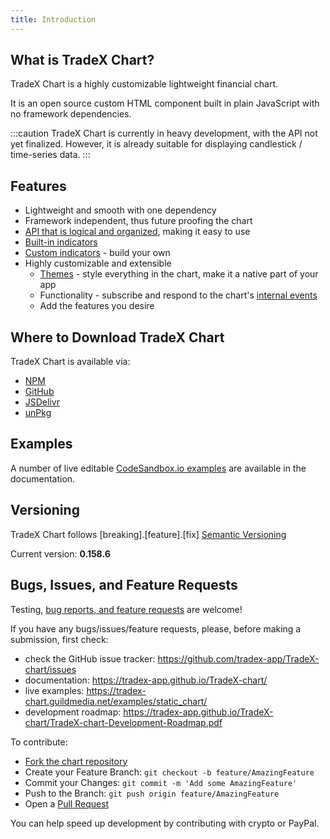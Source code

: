 ```yaml
---
title: Introduction
---
```

## What is TradeX Chart?

TradeX Chart is a highly customizable lightweight financial chart.

It is an open source custom HTML component built in plain JavaScript with no framework dependencies.

:::caution
TradeX Chart is currently in heavy development, with the API not yet finalized. However, it is already suitable for displaying candlestick / time-series data.
:::

## Features

* Lightweight and smooth with one dependency
* Framework independent, thus future proofing the chart
* [API that is logical and organized](../api/core/), making it easy to use
* [Built-in indicators](indicators_default/)
* [Custom indicators](indicators_custom/) - build your own
* Highly customizable and extensible
  * [Themes](themes/) - style everything in the chart, make it a native part of your app
  * Functionality - subscribe and respond to the chart's [internal events](events/)
  * Add the features you desire

## Where to Download TradeX Chart

TradeX Chart is available via: 

* [NPM](https://www.npmjs.com/package/tradex-chart)
* [GitHub](https://github.com/tradex-app/TradeX-chart)
* [JSDelivr](https://cdn.jsdelivr.net/npm/tradex-chart/dist/tradex-chart.umd.min.js)
* [unPkg](https://unpkg.com/tradex-chart/dist/tradex-chart.umd.js)

## Examples

A number of live editable [CodeSandbox.io examples](../../examples/01_static_chart) are available in the documentation.

## Versioning

TradeX Chart follows [breaking].[feature].[fix] [Semantic Versioning](https://semver.org/)

Current version: **0.158.6**

## Bugs, Issues, and Feature Requests

Testing, [bug reports, and feature requests](https://github.com/tradex-app/TradeX-chart/issues) are welcome!

If you have any bugs/issues/feature requests, please, before making a submission, first check:
* check the GitHub issue tracker: https://github.com/tradex-app/TradeX-chart/issues
* documentation: https://tradex-app.github.io/TradeX-chart/
* live examples: https://tradex-chart.guildmedia.net/examples/static_chart/
* development roadmap: https://tradex-app.github.io/TradeX-chart/TradeX-chart-Development-Roadmap.pdf

To contribute:
* [Fork the chart repository](https://github.com/tradex-app/TradeX-chart/fork)
* Create your Feature Branch: `git checkout -b feature/AmazingFeature`
* Commit your Changes: `git commit -m 'Add some AmazingFeature'`
* Push to the Branch: `git push origin feature/AmazingFeature`
* Open a [Pull Request](https://github.com/tradex-app/TradeX-chart/pulls)

You can help speed up development by contributing with crypto or PayPal.
